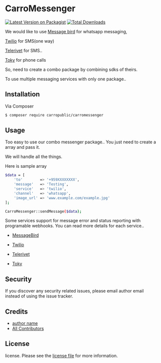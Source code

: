 # CarroMessenger

[![Latest Version on Packagist][ico-version]][link-packagist]
[![Total Downloads][ico-downloads]][link-downloads]

We would like to use [Message bird](https://www.messagebird.com) for whatsapp messaging,

[Twilio](https://www.twilio.com/) for SMS(one way)

[Telerivet](https://telerivet.com/) for SMS..

[Toky](https://toky.co/en) for phone calls

So, need to create a combo package by combining sdks of theirs.

To use multiple messaging services with only one package..

## Installation

Via Composer

``` bash
$ composer require carropublic/carromessenger
```

## Usage

Too easy to use our combo messenger package.. You just need to create a array and pass it.

We will handle all the things.

Here is sample array

``` bash
$data = [
    'to'        => '+959XXXXXXXX',
    'message'   => 'Testing',
    'service'   => 'twilio',
    'channel'   => 'whatsapp',
    'image_url' => 'www.example.com/example.jpg'
];

CarroMessenger::sendMessage($data);
```

Some services support for message error and status reporting with programable webhooks.
You can read more details for each service..

- [MessageBird](docs/message-bird.md)

- [Twilio](docs/twilio.md)

- [Telerivet](docs/telerivet.md)

- [Toky](docs/toky.md)


## Security

If you discover any security related issues, please email author email instead of using the issue tracker.

## Credits

- [author name][link-author]
- [All Contributors][link-contributors]

## License

license. Please see the [license file](license.md) for more information.

[ico-version]: https://img.shields.io/packagist/v/carropublic/carromessenger.svg?style=flat-square
[ico-downloads]: https://img.shields.io/packagist/dt/carropublic/carromessenger.svg?style=flat-square
[ico-travis]: https://img.shields.io/travis/carropublic/carromessenger/master.svg?style=flat-square
[ico-styleci]: https://styleci.io/repos/12345678/shield

[link-packagist]: https://packagist.org/packages/carropublic/carromessenger
[link-downloads]: https://packagist.org/packages/carropublic/carromessenger
[link-travis]: https://travis-ci.org/carropublic/carromessenger
[link-styleci]: https://styleci.io/repos/12345678
[link-author]: https://github.com/carropublic
[link-contributors]: ../../contributors
